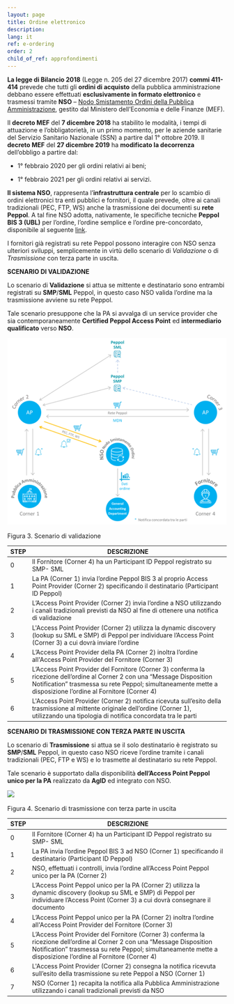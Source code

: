 ```yaml
---
layout: page
title: Ordine elettronico
description:
lang: it
ref: e-ordering
order: 2
child_of_ref: approfondimenti
---
```


**La legge di Bilancio 2018** (Legge n. 205 del 27 dicembre 2017) **commi
411-414** prevede che tutti gli **ordini di acquisto** della pubblica
amministrazione debbano essere effettuati **esclusivamente in formato
elettronico** e trasmessi tramite **NSO** – [Nodo Smistamento Ordini della
Pubblica
Amministrazione](http://www.rgs.mef.gov.it/VERSIONE-I/e_government/amministrazioni_pubbliche/acquisti_pubblici_in_rete_apir/nodo_di_smistamento_degli_ordini_di_acquisto_delle_amministrazioni_pubbliche_nso/),
gestito dal Ministero dell’Economia e delle Finanze (MEF).

Il **decreto MEF** del **7 dicembre 2018** ha stabilito le modalità, i tempi di
attuazione e l’obbligatorietà, in un primo momento, per le aziende sanitarie del
Servizio Sanitario Nazionale (SSN) a partire dal 1° ottobre 2019. Il **decreto
MEF** del **27 dicembre 2019** ha **modificato la decorrenza** dell’obbligo a
partire dal:

-   1° febbraio 2020 per gli ordini relativi ai beni;

-   1° febbraio 2021 per gli ordini relativi ai servizi.

**Il sistema NSO**, rappresenta l’**infrastruttura centrale** per lo scambio di
ordini elettronici tra enti pubblici e fornitori, il quale prevede, oltre ai
canali tradizionali (PEC, FTP, WS) anche la trasmissione dei documenti su **rete
Peppol**. A tal fine NSO adotta, nativamente, le specifiche tecniche **Peppol
BIS 3 (UBL)** per l’ordine, l’ordine semplice e l’ordine pre-concordato,
disponibile al seguente [link](https://notier.regione.emilia-romagna.it/docs/).

I fornitori già registrati su rete Peppol possono interagire con NSO senza
ulteriori sviluppi, semplicemente in virtù dello scenario di *Validazione* o di
*Trasmissione* con terza parte in uscita.

**SCENARIO DI VALIDAZIONE**

Lo scenario di **Validazione** si attua se mittente e destinatario sono entrambi
registrati su **SMP**/**SML** Peppol, in questo caso NSO valida l’ordine ma la
trasmissione avviene su rete Peppol.

Tale scenario presuppone che la PA si avvalga di un service provider che sia
contemporaneamente **Certified Peppol Access Point** ed **intermediario
qualificato** verso **NSO**.

![](/assets/images/e-ordering-1.png)

Figura 3. Scenario di validazione

| STEP | DESCRIZIONE                                                                                                                                                                                                                               |
|------|-------------------------------------------------------------------------------------------------------------------------------------------------------------------------------------------------------------------------------------------|
| 0    | Il Fornitore (Corner 4) ha un Participant ID Peppol registrato su SMP- SML                                                                                                                                                                |
| 1    | La PA (Corner 1) invia l’ordine Peppol BIS 3 al proprio Access Point Provider (Corner 2) specificando il destinatario (Participant ID Peppol)                                                                                             |
| 2    | L’Access Point Provider (Corner 2) invia l’ordine a NSO utilizzando i canali tradizionali previsti da NSO al fine di ottenere una notifica di validazione                                                                                 |
| 3    | L'Access Point Provider (Corner 2) utilizza la dynamic discovery (lookup su SML e SMP) di Peppol per individuare l’Access Point (Corner 3) a cui dovrà inviare l’ordine                                                                   |
| 4    | L’Access Point Provider della PA (Corner 2) inoltra l’ordine all'Access Point Provider del Fornitore (Corner 3)                                                                                                                           |
| 5    | L’Access Point Provider del Fornitore (Corner 3) conferma la ricezione dell’ordine al Corner 2 con una “Message Disposition Notification” trasmessa su rete Peppol; simultaneamente mette a disposizione l’ordine al Fornitore (Corner 4) |
| 6    | L'Access Point Provider (Corner 2) notifica ricevuta sull’esito della trasmissione al mittente originale dell’ordine (Corner 1), utilizzando una tipologia di notifica concordata tra le parti                                            |

**SCENARIO DI TRASMISSIONE CON TERZA PARTE IN USCITA**

Lo scenario di **Trasmissione** si attua se il solo destinatario è registrato su
**SMP**/**SML** Peppol, in questo caso NSO riceve l’ordine tramite i canali
tradizionali (PEC, FTP e WS) e lo trasmette al destinatario su rete Peppol.

Tale scenario è supportato dalla disponibilità **dell’Access Point Peppol unico
per la PA** realizzato da **AgID** ed integrato con NSO.

![](e-ordering-2.png)

Figura 4. Scenario di trasmissione con terza parte in uscita

| STEP | DESCRIZIONE                                                                                                                                                                                                                               |
|------|-------------------------------------------------------------------------------------------------------------------------------------------------------------------------------------------------------------------------------------------|
| 0    | Il Fornitore (Corner 4) ha un Participant ID Peppol registrato su SMP- SML                                                                                                                                                                |
| 1    | La PA invia l’ordine Peppol BIS 3 ad NSO (Corner 1) specificando il destinatario (Participant ID Peppol)                                                                                                                                  |
| 2    | NSO, effettuati i controlli, invia l’ordine all’Access Point Peppol unico per la PA (Corner 2)                                                                                                                                            |
| 3    | L’Access Point Peppol unico per la PA (Corner 2) utilizza la dynamic discovery (lookup su SML e SMP) di Peppol per individuare l’Access Point (Corner 3) a cui dovrà consegnare il documento                                              |
| 4    | L’Access Point Peppol unico per la PA (Corner 2) inoltra l’ordine all'Access Point Provider del Fornitore (Corner 3)                                                                                                                      |
| 5    | L’Access Point Provider del Fornitore (Corner 3) conferma la ricezione dell’ordine al Corner 2 con una “Message Disposition Notification” trasmessa su rete Peppol; simultaneamente mette a disposizione l’ordine al Fornitore (Corner 4) |
| 6    | L'Access Point Provider (Corner 2) consegna la notifica ricevuta sull’esito della trasmissione su rete Peppol a NSO (Corner 1)                                                                                                            |
| 7    | NSO (Corner 1) recapita la notifica alla Pubblica Amministrazione utilizzando i canali tradizionali previsti da NSO                                                                                                                       |
